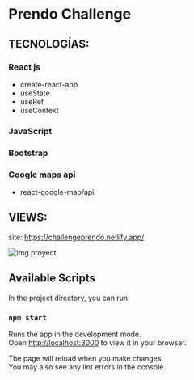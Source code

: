 # Prendo Challenge

## TECNOLOGÍAS: 
### React js
 -  create-react-app
 -  useState
 -  useRef
 -  useContext
### JavaScript
### Bootstrap
### Google maps api
 -  react-google-map/api
 
## VIEWS:
site: https://challengeprendo.netlify.app/

![img proyect](https://user-images.githubusercontent.com/84545725/210101860-a7fb618b-446f-4b4a-bdec-744e1b481906.jpg)

## Available Scripts

In the project directory, you can run:

### `npm start`

Runs the app in the development mode.\
Open [http://localhost:3000](http://localhost:3000) to view it in your browser.

The page will reload when you make changes.\
You may also see any lint errors in the console.

